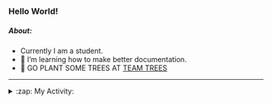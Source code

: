### Hello World!

##### About:
- Currently I am a student.
- 🌱 I’m learning how to make better documentation.
- 🌱 GO PLANT SOME TREES AT [TEAM TREES](https://teamtrees.org/)

---
<details>
  <summary>:zap: My Activity:</summary>
  
<!--START_SECTION:waka-->
![Code Time](http://img.shields.io/badge/Code%20Time-1%2C244%20hrs%2033%20mins-blue)

**I'm a Night 🦉** 

```text
🌞 Morning                2065 commits        ███░░░░░░░░░░░░░░░░░░░░░░   10.34 % 
🌆 Daytime                6706 commits        ████████░░░░░░░░░░░░░░░░░   33.56 % 
🌃 Evening                5751 commits        ███████░░░░░░░░░░░░░░░░░░   28.78 % 
🌙 Night                  5458 commits        ███████░░░░░░░░░░░░░░░░░░   27.32 % 
```
📅 **I'm Most Productive on Wednesday** 

```text
Monday                   2763 commits        ███░░░░░░░░░░░░░░░░░░░░░░   13.83 % 
Tuesday                  2744 commits        ███░░░░░░░░░░░░░░░░░░░░░░   13.73 % 
Wednesday                4714 commits        ██████░░░░░░░░░░░░░░░░░░░   23.59 % 
Thursday                 2644 commits        ███░░░░░░░░░░░░░░░░░░░░░░   13.23 % 
Friday                   2124 commits        ███░░░░░░░░░░░░░░░░░░░░░░   10.63 % 
Saturday                 1707 commits        ██░░░░░░░░░░░░░░░░░░░░░░░   08.54 % 
Sunday                   3284 commits        ████░░░░░░░░░░░░░░░░░░░░░   16.44 % 
```


📊 **This Week I Spent My Time On** 

```text
🔥 Editors: 
VS Code                  2 hrs 2 mins        ███████████████████░░░░░░   74.26 % 
IntelliJ                 42 mins             ██████░░░░░░░░░░░░░░░░░░░   25.74 % 

🐱‍💻 Projects: 
github-readme-youtube-car1 hr 40 mins        ███████████████░░░░░░░░░░   60.84 % 
java-springboot-projects 42 mins             ██████░░░░░░░░░░░░░░░░░░░   25.74 % 
py-series                21 mins             ███░░░░░░░░░░░░░░░░░░░░░░   13.12 % 
homebrew                 0 secs              ░░░░░░░░░░░░░░░░░░░░░░░░░   00.29 % 
CSE224-Fundamentals-of-An0 secs              ░░░░░░░░░░░░░░░░░░░░░░░░░   00.00 % 
```


 Last Updated on 28/10/2023 15:10:27 UTC
<!--END_SECTION:waka-->
</details>
